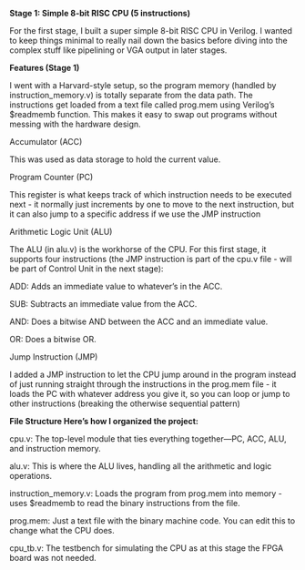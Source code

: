 **Stage 1: Simple 8-bit RISC CPU (5 instructions)**

For the first stage, I built a super simple 8-bit RISC CPU in Verilog. I wanted to keep things minimal to really nail down the basics before diving into the complex stuff like pipelining or VGA output in later stages.

**Features (Stage 1)**

I went with a Harvard-style setup, so the program memory (handled by instruction_memory.v) is totally separate from the data path. The instructions get loaded from a text file called prog.mem using Verilog’s $readmemb function. This makes it easy to swap out programs without messing with the hardware design.

Accumulator (ACC)

This was used as data storage to hold the current value.

Program Counter (PC)

This register is what keeps track of which instruction needs to be executed next - it normally just increments by one to move to the next instruction, but it can also jump to a specific address if we use the JMP instruction

Arithmetic Logic Unit (ALU)

The ALU (in alu.v) is the workhorse of the CPU. For this first stage, it supports four instructions (the JMP instruction is part of the cpu.v file - will be part of Control Unit in the next stage):

ADD: Adds an immediate value to whatever’s in the ACC.

SUB: Subtracts an immediate value from the ACC.

AND: Does a bitwise AND between the ACC and an immediate value.

OR: Does a bitwise OR.

Jump Instruction (JMP)

I added a JMP instruction to let the CPU jump around in the program instead of just running straight through the instructions in the prog.mem file - it loads the PC with whatever address you give it, so you can loop or jump to other instructions (breaking the otherwise sequential pattern)

**File Structure
Here’s how I organized the project:**

cpu.v: The top-level module that ties everything together—PC, ACC, ALU, and instruction memory.

alu.v: This is where the ALU lives, handling all the arithmetic and logic operations.

instruction_memory.v: Loads the program from prog.mem into memory - uses $readmemb to read the binary instructions from the file.

prog.mem: Just a text file with the binary machine code. You can edit this to change what the CPU does.

cpu_tb.v: The testbench for simulating the CPU as at this stage the FPGA board was not needed.
